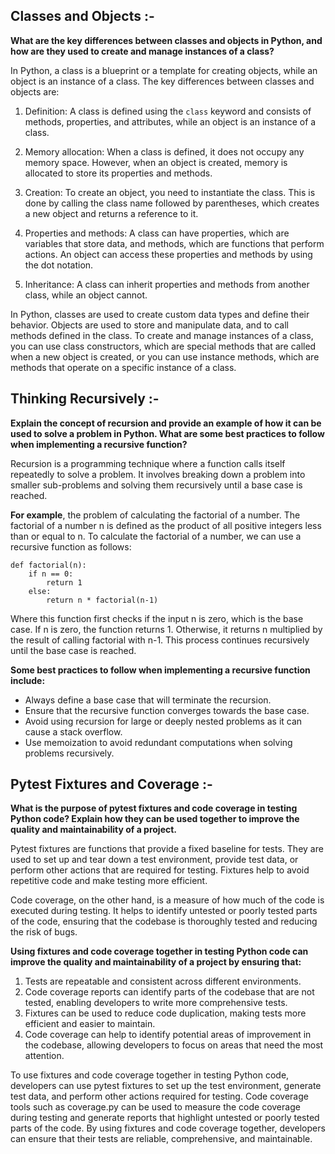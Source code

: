 ## Classes and Objects :-

**What are the key differences between classes and objects in Python,
and how are they used to create and manage instances of a class?**

In Python, a class is a blueprint or a template for creating objects, while an object is an instance of a class.
The key differences between classes and objects are:

1. Definition: A class is defined using the `class` keyword and consists of methods, properties, and attributes, while an object is an instance of a class.

2. Memory allocation: When a class is defined, it does not occupy any memory space.
   However, when an object is created, memory is allocated to store its properties and methods.

3. Creation: To create an object, you need to instantiate the class. This is done by calling the class name followed by parentheses,
   which creates a new object and returns a reference to it.

4. Properties and methods: A class can have properties, which are variables that store data, and methods,
   which are functions that perform actions. An object can access these properties and methods by using the dot notation.

5. Inheritance: A class can inherit properties and methods from another class, while an object cannot.

In Python, classes are used to create custom data types and define their behavior.
Objects are used to store and manipulate data, and to call methods defined in the class.
To create and manage instances of a class, you can use class constructors,
which are special methods that are called when a new object is created,
or you can use instance methods, which are methods that operate on a specific instance of a class.

## Thinking Recursively :-

**Explain the concept of recursion and provide an example of how it can be used to solve a problem in Python.
What are some best practices to follow when implementing a recursive function?**

Recursion is a programming technique where a function calls itself repeatedly to solve a problem.
It involves breaking down a problem into smaller sub-problems and solving them recursively until a base case is reached.

**For example**, the problem of calculating the factorial of a number.
The factorial of a number n is defined as the product of all positive integers less than or equal to n.
To calculate the factorial of a number, we can use a recursive function as follows:

```
def factorial(n):
    if n == 0:
        return 1
    else:
        return n * factorial(n-1)

```
Where this function first checks if the input n is zero, which is the base case. If n is zero, the function returns 1.
Otherwise, it returns n multiplied by the result of calling factorial with n-1. This process continues recursively until the base case is reached.


**Some best practices to follow when implementing a recursive function include:**

- Always define a base case that will terminate the recursion.
- Ensure that the recursive function converges towards the base case.
- Avoid using recursion for large or deeply nested problems as it can cause a stack overflow.
- Use memoization to avoid redundant computations when solving problems recursively.


## Pytest Fixtures and Coverage :-

**What is the purpose of pytest fixtures and code coverage in testing Python code?
Explain how they can be used together to improve the quality and maintainability of a project.**

Pytest fixtures are functions that provide a fixed baseline for tests.
They are used to set up and tear down a test environment, provide test data, or perform other actions that are required for testing.
Fixtures help to avoid repetitive code and make testing more efficient.

Code coverage, on the other hand, is a measure of how much of the code is executed during testing.
It helps to identify untested or poorly tested parts of the code, ensuring that the codebase is thoroughly tested and reducing the risk of bugs.

**Using fixtures and code coverage together in testing Python code can improve the quality and maintainability of a project by ensuring that:**

1. Tests are repeatable and consistent across different environments.
2. Code coverage reports can identify parts of the codebase that are not tested,
   enabling developers to write more comprehensive tests.
3. Fixtures can be used to reduce code duplication, making tests more efficient and easier to maintain.
4. Code coverage can help to identify potential areas of improvement in the codebase,
   allowing developers to focus on areas that need the most attention.

To use fixtures and code coverage together in testing Python code, developers can use pytest fixtures to set up the test environment, generate test data,
and perform other actions required for testing. Code coverage tools such as coverage.py can be used to measure the code coverage
during testing and generate reports that highlight untested or poorly tested parts of the code. By using fixtures and code coverage together, 
developers can ensure that their tests are reliable, comprehensive, and maintainable.
